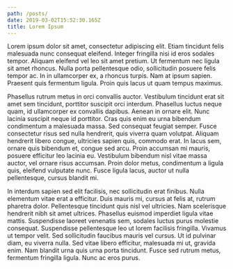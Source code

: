 ```yaml
---
path: /posts/
date: 2019-03-02T15:52:30.165Z
title: Lorem Ipsum
---
```

Lorem ipsum dolor sit amet, consectetur adipiscing elit. Etiam tincidunt felis malesuada nunc consequat eleifend. Integer fringilla nisi id eros sodales tempor. Aliquam eleifend vel leo sit amet pretium. Ut fermentum nec ligula sit amet rhoncus. Nulla porta pellentesque odio, sollicitudin posuere felis tempor ac. In in ullamcorper ex, a rhoncus turpis. Nam at ipsum sapien. Praesent quis fermentum ligula. Proin quis lacus ut quam tempus maximus.



Phasellus rutrum metus in orci convallis auctor. Vestibulum tincidunt erat sit amet sem tincidunt, porttitor suscipit orci interdum. Phasellus luctus neque quam, id ullamcorper ex convallis dapibus. Aenean in ornare elit. Nunc lacinia suscipit neque id porttitor. Cras quis enim eu urna bibendum condimentum a malesuada massa. Sed consequat feugiat semper. Fusce consectetur risus sed nulla hendrerit, quis viverra quam volutpat. Aliquam hendrerit libero congue, ultricies sapien quis, commodo erat. In lacus sem, ornare quis bibendum et, congue sed arcu. Proin accumsan mi mauris, posuere efficitur leo lacinia eu. Vestibulum bibendum nisl vitae massa auctor, vel ornare risus accumsan. Proin dolor metus, condimentum a ligula quis, eleifend vulputate nunc. Fusce ligula lacus, auctor ut nulla pellentesque, cursus blandit mi.



In interdum sapien sed elit facilisis, nec sollicitudin erat finibus. Nulla elementum vitae erat a efficitur. Duis mauris mi, cursus at felis at, rutrum pharetra dolor. Pellentesque tincidunt quis nisl vel ultricies. Nam scelerisque hendrerit nibh sit amet ultrices. Phasellus euismod imperdiet ligula vitae mattis. Suspendisse laoreet venenatis sem, sodales luctus purus molestie consequat. Suspendisse pellentesque leo ut lorem facilisis fringilla. Vivamus ut tempor velit. Sed sollicitudin faucibus mauris vel cursus. Ut id pulvinar diam, eu viverra nulla. Sed vitae libero efficitur, malesuada mi ut, gravida enim. Nam blandit urna quis urna porta tincidunt. Fusce sed rutrum metus, fermentum fringilla ligula. Nunc ac eros purus.
